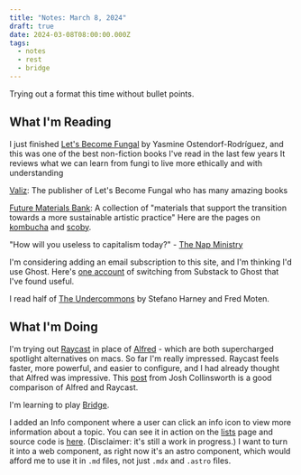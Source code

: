 ```yaml
---
title: "Notes: March 8, 2024"
draft: true
date: 2024-03-08T08:00:00.000Z
tags:
  - notes
  - rest
  - bridge
---
```


Trying out a format this time without bullet points.

## What I'm Reading

I just finished [Let's Become Fungal](https://valiz.nl/en/publications/let-s-become-fungal) by Yasmine Ostendorf-Rodríguez, and this was one of the best non-fiction books I've read in the last few years It reviews what we can learn from fungi to live more ethically and with understanding

[Valiz](https://valiz.nl/): The publisher of Let's Become Fungal who has many amazing books

[Future Materials Bank](https://www.futurematerialsbank.com/): A collection of "materials that support the transition towards a more sustainable artistic practice"
Here are the pages on [kombucha](https://www.futurematerialsbank.com/material/kombucha/) and [scoby](https://www.futurematerialsbank.com/material/scoby-compo-handbags-crafting-organic-waste-for-fashion/).

"How will you useless to capitalism today?" - [The Nap Ministry](https://thenapministry.wordpress.com/2021/08/03/how-will-you-be-useless-to-capitalism-today/)

I'm considering adding an email subscription to this site, and I'm thinking I'd use Ghost. Here's [one account](https://www.citationneeded.news/citation-needed-has-a-new-home) of switching from Substack to Ghost that I've found useful.

I read half of [The Undercommons](https://www.minorcompositions.info/?p=516) by Stefano Harney and Fred Moten.

## What I'm Doing

I'm trying out [Raycast](https://www.raycast.com/) in place of [Alfred](https://www.alfredapp.com/) - which are both supercharged spotlight alternatives on macs. So far I'm really impressed. Raycast feels faster, more powerful, and easier to configure, and I had already thought that Alfred was impressive. This [post](https://joshcollinsworth.com/blog/alfred-raycast) from Josh Collinsworth is a good comparison of Alfred and Raycast.

I'm learning to play [Bridge](https://en.wikipedia.org/wiki/Contract_bridge).

I added an Info component where a user can click an info icon to view more information about a topic. You can see it in action on the [lists](/lists) page and source code is [here](https://github.com/aled1027/alexledger.net/blob/main/src/components/InfoHover.astro). (Disclaimer: it's still a work in progress.) I want to turn it into a web component, as right now it's an astro component, which would afford me to use it in `.md` files, not just `.mdx` and `.astro` files.
